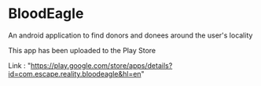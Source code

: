 # BloodEagle
An android application to find donors and donees around the user's locality

This app has been uploaded to the Play Store

Link : "https://play.google.com/store/apps/details?id=com.escape.reality.bloodeagle&hl=en"
